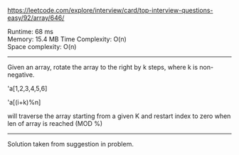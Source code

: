 https://leetcode.com/explore/interview/card/top-interview-questions-easy/92/array/646/

Runtime: 68 ms  
Memory: 15.4 MB
Time Complexity:  O(n)   
Space complexity: O(n)

---

Given an array, rotate the array to the right by k steps, where k is non-negative.

'a[1,2,3,4,5,6]

'a[(i+k)%n] 

will traverse the array starting from a given K and
restart index to zero when len of array is reached (MOD %)

---

Solution taken from suggestion in problem.
